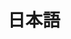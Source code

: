 ---
# This is the landing page for the "nihongo" Collection.
title: 日本語
layout: collection
permalink: /nihongo/
collection: nihongo
classes: wide
---